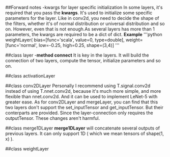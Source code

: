 ##Forward notes
-kwargs for layer specific initialization
  In some layers, it's required that you pass the __kwargs__. It's used to initialize some specific parameters for the layer. Like in conv2d, you need to decide the shape of the filters, whether it's of normal distribution or universal distribution and so on. However, even that is not enough.As several layers has more than 1 parameters, the kwargs are required to be a dict of dict.
  __Example__
'''python
weightLayer( bias=[func='scala', value=0, type=double], weight=[func='normal', low=-0.25, high=0.25, shape=(3,4)]
'''

##class layer
-__method connect__ 
  It is key in the layers. It will build the connection of two layers, compute the tensor, initialize parameters and so on.

##class activationLayer

##class conv2DLayer
Personally I recommend using T.signal.conv2d instead of using T.nnet.conv2d, because it's much more simple, and more flexible than nnet.conv2d. And it can be used to implement LeNet-5 with greater ease. As for conv2DLayer and mergeLayer, you can find that this two layers don't support the set_inputTensor and get_inputTensor. But their conterparts are provided. Since the layer-connection only requires the outputTensor. These changes aren't harmful.

##class merge1DLayer
__merge1DLayer__ will concatenate several outputs of previous layers. It can only support 1D ( which we mean tensors of shape(1, x) ).


##class weightLayer
